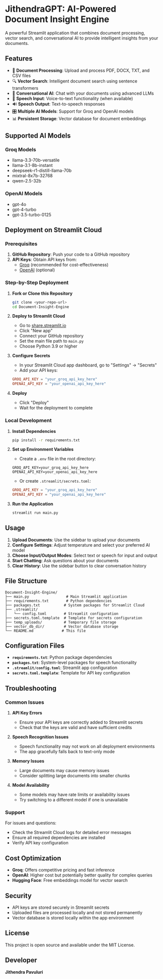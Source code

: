 # JithendraGPT: AI-Powered Document Insight Engine

A powerful Streamlit application that combines document processing, vector search, and conversational AI to provide intelligent insights from your documents.

## Features

- 📄 **Document Processing**: Upload and process PDF, DOCX, TXT, and CSV files
- 🔍 **Vector Search**: Intelligent document search using sentence transformers
- 💬 **Conversational AI**: Chat with your documents using advanced LLMs
- 🎤 **Speech Input**: Voice-to-text functionality (when available)
- 🔊 **Speech Output**: Text-to-speech responses
- 🎛️ **Multiple AI Models**: Support for Groq and OpenAI models
- 📊 **Persistent Storage**: Vector database for document embeddings

## Supported AI Models

### Groq Models
- llama-3.3-70b-versatile
- llama-3.1-8b-instant
- deepseek-r1-distill-llama-70b
- mixtral-8x7b-32768
- qwen-2.5-32b

### OpenAI Models
- gpt-4o
- gpt-4-turbo
- gpt-3.5-turbo-0125

## Deployment on Streamlit Cloud

### Prerequisites

1. **GitHub Repository**: Push your code to a GitHub repository
2. **API Keys**: Obtain API keys from:
   - [Groq](https://console.groq.com/) (recommended for cost-effectiveness)
   - [OpenAI](https://platform.openai.com/) (optional)

### Step-by-Step Deployment

1. **Fork or Clone this Repository**
   ```bash
   git clone <your-repo-url>
   cd Document-Insight-Engine
   ```

2. **Deploy to Streamlit Cloud**
   - Go to [share.streamlit.io](https://share.streamlit.io)
   - Click "New app"
   - Connect your GitHub repository
   - Set the main file path to `main.py`
   - Choose Python 3.9 or higher

3. **Configure Secrets**
   - In your Streamlit Cloud app dashboard, go to "Settings" → "Secrets"
   - Add your API keys:
   ```toml
   GROQ_API_KEY = "your_groq_api_key_here"
   OPENAI_API_KEY = "your_openai_api_key_here"
   ```

4. **Deploy**
   - Click "Deploy"
   - Wait for the deployment to complete

### Local Development

1. **Install Dependencies**
   ```bash
   pip install -r requirements.txt
   ```

2. **Set up Environment Variables**
   - Create a `.env` file in the root directory:
   ```
   GROQ_API_KEY=your_groq_api_key_here
   OPENAI_API_KEY=your_openai_api_key_here
   ```

   - Or create `.streamlit/secrets.toml`:
   ```toml
   GROQ_API_KEY = "your_groq_api_key_here"
   OPENAI_API_KEY = "your_openai_api_key_here"
   ```

3. **Run the Application**
   ```bash
   streamlit run main.py
   ```

## Usage

1. **Upload Documents**: Use the sidebar to upload your documents
2. **Configure Settings**: Adjust temperature and select your preferred AI model
3. **Choose Input/Output Modes**: Select text or speech for input and output
4. **Start Chatting**: Ask questions about your documents
5. **Clear History**: Use the sidebar button to clear conversation history

## File Structure

```
Document-Insight-Engine/
├── main.py                 # Main Streamlit application
├── requirements.txt        # Python dependencies
├── packages.txt           # System packages for Streamlit Cloud
├── .streamlit/
│   └── config.toml        # Streamlit configuration
├── secrets.toml.template  # Template for secrets configuration
├── temp_uploads/          # Temporary file storage
├── vector_db_dir/         # Vector database storage
└── README.md             # This file
```

## Configuration Files

- **`requirements.txt`**: Python package dependencies
- **`packages.txt`**: System-level packages for speech functionality
- **`.streamlit/config.toml`**: Streamlit app configuration
- **`secrets.toml.template`**: Template for API key configuration

## Troubleshooting

### Common Issues

1. **API Key Errors**
   - Ensure your API keys are correctly added to Streamlit secrets
   - Check that the keys are valid and have sufficient credits

2. **Speech Recognition Issues**
   - Speech functionality may not work on all deployment environments
   - The app gracefully falls back to text-only mode

3. **Memory Issues**
   - Large documents may cause memory issues
   - Consider splitting large documents into smaller chunks

4. **Model Availability**
   - Some models may have rate limits or availability issues
   - Try switching to a different model if one is unavailable

### Support

For issues and questions:
- Check the Streamlit Cloud logs for detailed error messages
- Ensure all required dependencies are installed
- Verify API key configuration

## Cost Optimization

- **Groq**: Offers competitive pricing and fast inference
- **OpenAI**: Higher cost but potentially better quality for complex queries
- **Hugging Face**: Free embeddings model for vector search

## Security

- API keys are stored securely in Streamlit secrets
- Uploaded files are processed locally and not stored permanently
- Vector database is stored locally within the app environment

## License

This project is open source and available under the MIT License.

## Developer

**Jithendra Pavuluri**
